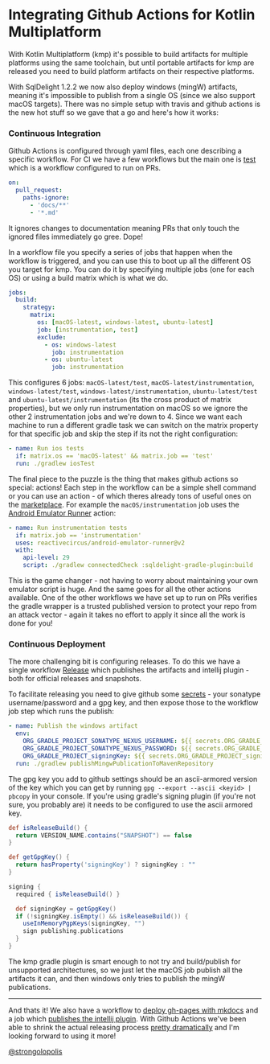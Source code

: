 # Integrating Github Actions for Kotlin Multiplatform


With Kotlin Multiplatform (kmp) it's possible to build artifacts for multiple platforms using the same toolchain, 
but until portable artifacts for kmp are released you need to build platform artifacts on
their respective platforms.

With SqlDelight 1.2.2 we now also deploy windows (mingW) artifacts, meaning it's impossible to publish
from a single OS (since we also support macOS targets). There was no simple setup with travis and github actions
is the new hot stuff so we gave that a go and here's how it works:

### Continuous Integration

Github Actions is configured through yaml files, each one describing a specific workflow. For CI we have a few workflows but the main one
is [test](https://github.com/cashapp/sqldelight/blob/master/.github/workflows/PR.yml) which is a workflow configured to run on PRs.

```yaml
on:
  pull_request:
    paths-ignore:
      - 'docs/**'
      - '*.md'
```

It ignores changes to documentation meaning PRs that only touch the ignored files immediately go gree. Dope!

In a workflow file you specify a series of jobs that happen when the workflow is triggered, and you can use
this to boot up all the different OS you target for kmp. You can do it by specifying multiple jobs (one for each OS)
or using a build matrix which is what we do.

```yaml
jobs:
  build:
    strategy:
      matrix:
        os: [macOS-latest, windows-latest, ubuntu-latest]
        job: [instrumentation, test]
        exclude:
          - os: windows-latest
            job: instrumentation
          - os: ubuntu-latest
            job: instrumentation
```

This configures 6 jobs: `macOS-latest/test`, `macOS-latest/instrumentation`, `windows-latest/test`, `windows-latest/instrumentation`, 
`ubuntu-latest/test` and `ubuntu-latest/instrumentation` (its the cross product of matrix properties), 
but we only run instrumentation on macOS so we ignore the other 2
instrumentation jobs and we're down to 4. Since we want each machine to run a different gradle task we 
can switch on the matrix property for that specific job and skip the step if its not the right configuration:

```yaml
- name: Run ios tests
  if: matrix.os == 'macOS-latest' && matrix.job == 'test'
  run: ./gradlew iosTest
```

The final piece to the puzzle is the thing that makes github actions so special: actions! Each step in the workflow
can be a simple shell command or you can use an action - of which theres already tons of useful ones on the 
[marketplace](https://github.com/marketplace?type=actions). For example the `macOS/instrumentation` job uses
the [Android Emulator Runner](https://github.com/marketplace/actions/android-emulator-runner) action:

```yaml
- name: Run instrumentation tests
  if: matrix.job == 'instrumentation'
  uses: reactivecircus/android-emulator-runner@v2
  with:
    api-level: 29
    script: ./gradlew connectedCheck :sqldelight-gradle-plugin:build
```

This is the game changer - not having to worry about maintaining your own emulator script is huge. And the same goes for
all the other actions available. One of the other workflows we have set up to run on PRs verifies the gradle wrapper
is a trusted published version to protect your repo from an attack vector - again it takes no effort to apply it since all the
work is done for you!

### Continuous Deployment

The more challenging bit is configuring releases. To do this we have a single workflow [Release](https://github.com/cashapp/sqldelight/blob/master/.github/workflows/Release.yml)
which publishes the artifacts and intellij plugin - both for official releases and snapshots.

To facilitate releasing you need to give github some
[secrets](https://help.github.com/en/actions/automating-your-workflow-with-github-actions/creating-and-using-encrypted-secrets) - your
sonatype username/password and a gpg key, and then expose those to the workflow job step which runs the publish:

```yaml
- name: Publish the windows artifact
  env:
    ORG_GRADLE_PROJECT_SONATYPE_NEXUS_USERNAME: ${{ secrets.ORG_GRADLE_PROJECT_SONATYPE_NEXUS_USERNAME }}
    ORG_GRADLE_PROJECT_SONATYPE_NEXUS_PASSWORD: ${{ secrets.ORG_GRADLE_PROJECT_SONATYPE_NEXUS_PASSWORD }}
    ORG_GRADLE_PROJECT_signingKey: ${{ secrets.ORG_GRADLE_PROJECT_signingKey }}
  run: ./gradlew publishMingwPublicationToMavenRepository
```

The gpg key you add to github settings should be an ascii-armored version of the key which you can get
by running `gpg --export --ascii <keyid> | pbcopy` in your console. If you're using gradle's signing plugin 
(if you're not sure, you probably are) it needs to be configured to use the ascii armored key.

```groovy
def isReleaseBuild() {
  return VERSION_NAME.contains("SNAPSHOT") == false
}

def getGpgKey() {
  return hasProperty('signingKey') ? signingKey : ""
}

signing {
  required { isReleaseBuild() }

  def signingKey = getGpgKey()
  if (!signingKey.isEmpty() && isReleaseBuild()) {
    useInMemoryPgpKeys(signingKey, "")
    sign publishing.publications
  }
}
```

The kmp gradle plugin is smart enough to not try and build/publish for unsupported architectures, so we just let the macOS
job publish all the artifacts it can, and then windows only tries to publish the mingW publications.

---

And thats it! We also have a workflow to [deploy gh-pages with mkdocs](https://github.com/cashapp/sqldelight/blob/master/.github/workflows/Publish-Website.yml)
and a job which [publishes the intellij plugin](https://github.com/cashapp/sqldelight/blob/master/.github/workflows/Release.yml#L37-L47). With Github Actions
we've been able to shrink the actual releasing process [pretty dramatically](https://github.com/cashapp/sqldelight/commit/5acee5551bd1c6a19233ed4b32c0c7bb445faff2)
and I'm looking forward to using it more!

[@strongolopolis](https://twitter.com/Strongolopolis)
